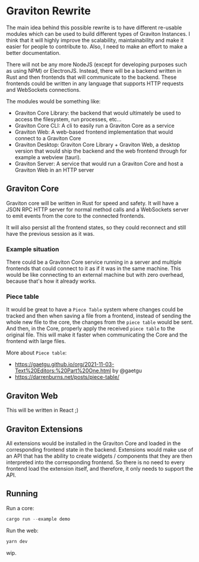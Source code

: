 # Graviton Rewrite

The main idea behind this possible rewrite is to have different re-usable modules which can be used to build different types of Graviton Instances. I think that it will  highly improve the scalability, maintainability and make it easier for people to contribute to. Also, I need to make an effort to make a better documentation.

There will not be any more NodeJS (except for developing purposes such as using NPM) or ElectronJS. 
Instead, there will be a backend written in Rust and then frontends that will communicate to the backend. These frontends could be written in any language that supports HTTP requests and WebSockets connections.

The modules would be something like:
- Graviton Core Library: the backend that would ultimately be used to access the filesystem, run processes, etc...
- Graviton Core CLI: A cli to easily run a Graviton Core as a service
- Graviton Web: A web-based frontend implementation that would connect to a Graviton Core
- Graviton Desktop: Graviton Core Library + Graviton Web, a desktop version that would ship the backend and the web frontend through for example a webview (tauri).
- Graviton Server: A service that would run a Graviton Core and host a Graviton Web in an HTTP server

## Graviton Core
Graviton core will be written in Rust for speed and safety. It will have a JSON RPC HTTP server for normal method calls and a WebSockets server to emit events from the core to the connected frontends.

It will also persist all the frontend states, so they could reconnect and still have the previous session as it was.

### Example situation
There could be a Graviton Core service running in a server and multiple frontends that could connect to it as if it was in the same machine. This would be like connecting to an external machine but with zero overhead, because that's how it already works.

### Piece table
It would be great to have a `Piece Table` system where changes could be tracked and then when saving a file from a frontend, instead of sending the whole new file to the core, the changes from the `piece table` would be sent. And then, in the Core, properly apply the received `piece table` to the original file. This will make it faster when communicating the Core and the frontend with large files.

More about `Piece table`:
- https://gaetgu.github.io/org/2021-11-03-Text%20Editors:%20Part%20One.html by @gaetgu
- https://darrenburns.net/posts/piece-table/

## Graviton Web
This will be written in React ;)

## Graviton Extensions
All extensions would be installed in the Graviton Core and loaded in the corresponding frontend state in the backend. Extensions would make use of an API that has the ability to create widgets / components that they are then interpreted into the corresponding frontend. So there is no need to every frontend load the extension itself, and therefore, it only needs to support the API.

## Running
Run a core:
```rust
cargo run --example demo
```

Run the web:
```rust
yarn dev
```

wip.